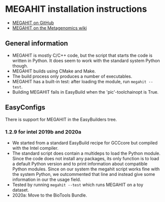 # MEGAHIT installation instructions

  * [MEGAHIT on GitHub](https://github.com/voutcn/megahit)
  * [MEGAHIT on the Metagenomics wiki](http://www.metagenomics.wiki/tools/assembly/megahit)

## General information

  * MEGAHIT is mostly C/C++ code, but the script that starts the code is written in Python. 
    It does seem to work with the standard system Python though.
  * MEGAHIT builds using CMake and Make.
  * The build process only produces a number of executables.
  * MEGAHIT has a built-in test: after loading the module, run ``megahit --test``. 
  * Building MEGAHIT fails in EasyBuild when the 'pic'-toolchainopt is True.

## EasyConfigs

There is support for MEGAHIT in the EasyBuilders tree.

### 1.2.9 for intel 2019b and 2020a

  * We started from a standard EasyBuild recipe for GCCcore but compiled with the Intel 
    compiler.
  * The standard script does contain a multideps to load the Python module. Since the 
    code does not install any packages, its only function is to load a default Python 
    version and to print information about compatible Python modules. Since on our system
    the megahit script works fine with the system Python, we outcommented that line
    and instead give some information in our the usage field.
  * Tested by running ``megahit --test`` which runs MEGAHIT on a toy dataset.
  * 2020a: Move to the BioTools Bundle.
